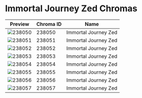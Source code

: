 # Immortal Journey Zed Chromas



| Preview | Chroma ID | Name |
|---------|-----------|------|
| ![238050](https://raw.communitydragon.org/latest/plugins/rcp-be-lol-game-data/global/default/v1/champion-chroma-images/238/238050.png) | 238050 | Immortal Journey Zed |
| ![238051](https://raw.communitydragon.org/latest/plugins/rcp-be-lol-game-data/global/default/v1/champion-chroma-images/238/238051.png) | 238051 | Immortal Journey Zed |
| ![238052](https://raw.communitydragon.org/latest/plugins/rcp-be-lol-game-data/global/default/v1/champion-chroma-images/238/238052.png) | 238052 | Immortal Journey Zed |
| ![238053](https://raw.communitydragon.org/latest/plugins/rcp-be-lol-game-data/global/default/v1/champion-chroma-images/238/238053.png) | 238053 | Immortal Journey Zed |
| ![238054](https://raw.communitydragon.org/latest/plugins/rcp-be-lol-game-data/global/default/v1/champion-chroma-images/238/238054.png) | 238054 | Immortal Journey Zed |
| ![238055](https://raw.communitydragon.org/latest/plugins/rcp-be-lol-game-data/global/default/v1/champion-chroma-images/238/238055.png) | 238055 | Immortal Journey Zed |
| ![238056](https://raw.communitydragon.org/latest/plugins/rcp-be-lol-game-data/global/default/v1/champion-chroma-images/238/238056.png) | 238056 | Immortal Journey Zed |
| ![238057](https://raw.communitydragon.org/latest/plugins/rcp-be-lol-game-data/global/default/v1/champion-chroma-images/238/238057.png) | 238057 | Immortal Journey Zed |